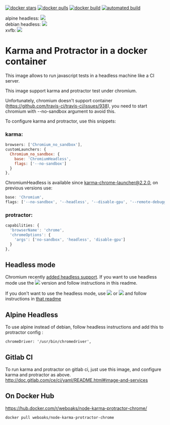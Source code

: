 [![docker stars](https://img.shields.io/docker/stars/weboaks/node-karma-protractor-chrome.svg)](https://hub.docker.com/r/weboaks/node-karma-protractor-chrome/)
[![docker pulls](https://img.shields.io/docker/pulls/weboaks/node-karma-protractor-chrome.svg)](https://hub.docker.com/r/weboaks/node-karma-protractor-chrome/)
[![docker build](https://img.shields.io/docker/build/weboaks/node-karma-protractor-chrome.svg)](https://hub.docker.com/r/weboaks/node-karma-protractor-chrome/)
[![automated build](https://img.shields.io/docker/automated/weboaks/node-karma-protractor-chrome.svg)](https://hub.docker.com/r/weboaks/node-karma-protractor-chrome/)

alpine headless: [![](https://images.microbadger.com/badges/image/weboaks/node-karma-protractor-chrome:alpine.svg)](https://microbadger.com/images/weboaks/node-karma-protractor-chrome:alpine "alpine headless")   
debian headless: [![](https://images.microbadger.com/badges/image/weboaks/node-karma-protractor-chrome.svg)](https://microbadger.com/images/weboaks/node-karma-protractor-chrome "debian headless")   
xvfb: [![](https://images.microbadger.com/badges/image/weboaks/node-karma-protractor-chrome:headless.svg)](https://microbadger.com/images/weboaks/node-karma-protractor-chrome:headless "Get your own image badge on microbadger.com") 

# Karma and Protractor in a docker container

This image allows to run javascript tests in a headless machine like a CI server.

This image support karma and protractor test under chromium.

Unfortunately, chromium doesn't support container (https://github.com/travis-ci/travis-ci/issues/938), you need to start chromium with --no-sandbox argument to avoid this.

To configure karma and protractor, use this snippets:
### karma:
```javascript
browsers: ['Chromium_no_sandbox'],
customLaunchers: {
  Chromium_no_sandbox: {
    base: 'ChromiumHeadless',
    flags: ['--no-sandbox']
  }
},
```
ChromiumHeadless is available since karma-chrome-launcher@2.2.0, on previous versions use:
```javascript
base: 'Chromium',
flags: ['--no-sandbox', '--headless', '--disable-gpu', '--remote-debugging-port=9222']
```

### protractor:
```javascript
capabilities: {
  'browserName': 'chrome',
  'chromeOptions': {
    'args': ['no-sandbox', 'headless', 'disable-gpu']
  }
},
```
## Headless mode

Chromium recently [added headless support](https://chromium.googlesource.com/chromium/src/+/lkgr/headless/README.md).
If you want to use headless mode use the [![](https://images.microbadger.com/badges/version/weboaks/node-karma-protractor-chrome:headless.svg)](https://microbadger.com/images/weboaks/node-karma-protractor-chrome:headless "Get your own version badge on microbadger.com")  version and follow instructions in this readme.

If you don't want to use the headless  mode, use 
[![](https://images.microbadger.com/badges/version/weboaks/node-karma-protractor-chrome:xvfb.svg)](https://microbadger.com/images/weboaks/node-karma-protractor-chrome:xvfb "Get your own version badge on microbadger.com")
or
[![](https://images.microbadger.com/badges/version/weboaks/node-karma-protractor-chrome.svg)](https://microbadger.com/images/weboaks/node-karma-protractor-chrome "Get your own version badge on microbadger.com") and follow instructions in [that readme](https://github.com/sylvaindumont/docker-node-karma-protractor-chrome/tree/xvfb)

## Alpine Headless
To use alpine instead of debian, follow headless instructions and add this to protractor config :
```
chromeDriver: '/usr/bin/chromedriver',
```


## Gitlab CI

To run karma and protractor on gitlab ci, just use this image, and configure karma and protractor as above.
http://doc.gitlab.com/ce/ci/yaml/README.html#image-and-services

## On Docker Hub
https://hub.docker.com/r/weboaks/node-karma-protractor-chrome/

    docker pull weboaks/node-karma-protractor-chrome
